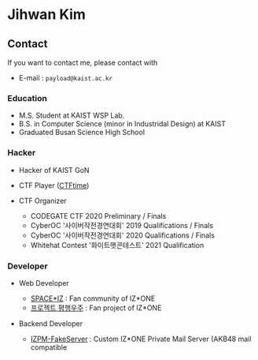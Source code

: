 # Jihwan Kim

## Contact
If you want to contact me, please contact with
* E-mail : `payload@kaist.ac.kr`

### Education
* M.S. Student at KAIST WSP Lab.
* B.S. in Computer Science (minor in Industridal Design) at KAIST
* Graduated Busan Science High School

### Hacker
* Hacker of KAIST GoN

* CTF Player ([CTFtime](https://ctftime.org/user/39983))

* CTF Organizer
  - CODEGATE CTF 2020 Preliminary / Finals
  - CyberOC '사이버작전경연대회' 2019 Qualifications / Finals
  - CyberOC '사이버작전경연대회' 2020 Qualifications / Finals
  - Whitehat Contest '화이트햇콘테스트' 2021 Qualification
  
### Developer

* Web Developer
  - [SPACE\*IZ](https://wiz-one.co.kr/) : Fan community of IZ\*ONE
  - [프로젝트 평행우주](https://reboot-iz.one/) : Fan project of IZ\*ONE
  
* Backend Developer
  - [IZPM-FakeServer](https://github.com/mdsnins/IZPM-FakeServer) : Custom IZ\*ONE Private Mail Server (AKB48 mail compatible
